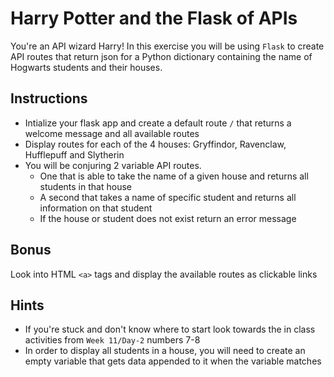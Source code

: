 # Harry Potter and the Flask of APIs

You're an API wizard Harry! In this exercise you will be using `Flask` to create API routes that return json for a Python dictionary containing the name of Hogwarts students and their houses. 

## Instructions

* Intialize your flask app and create a default route `/` that returns a welcome message and all available routes
* Display routes for each of the 4 houses: Gryffindor, Ravenclaw, Hufflepuff and Slytherin
* You will be conjuring 2 variable API routes. 
    * One that is able to take the name of a given house and returns all students in that house
    * A second that takes a name of specific student and returns all information on that student
    * If the house or student does not exist return an error message

## Bonus

Look into HTML `<a>` tags and display the available routes as clickable links

## Hints

* If you're stuck and don't know where to start look towards the in class activities from `Week 11/Day-2` numbers 7-8
* In order to display all students in a house, you will need to create an empty variable that gets data appended to it when the variable matches